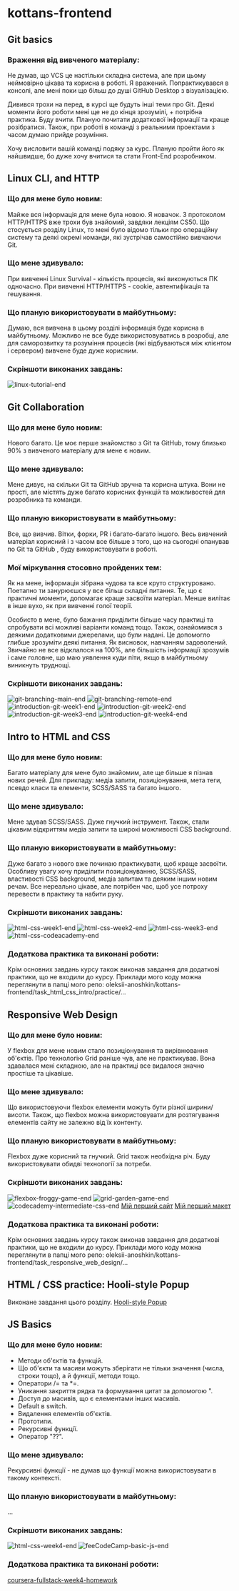 # kottans-frontend

<!-- -------------------------------------------------------------------------------------------------------------------- -->

## Git basics

### Враження від вивченого матеріалу:

Не думав, що VCS це настільки складна система, але при цьому неймовірно цікава та корисна в роботі. Я вражений. Попрактикувався в консолі, але мені поки що більш до душі GitHub Desktop з візуалізацією.

Дивився трохи на перед, в курсі ще будуть інші теми про Git. Деякі моменти його роботи мені ще не до кінця зрозумілі, + потрібна практика. Буду вчити. Планую почитати додаткової інформації та краще розібратися. Також, при роботі в команді з реальними проектами з часом думаю прийде розуміння.

Хочу висловити вашій команді подяку за курс. Планую пройти його як найшвидше, бо дуже хочу вчитися та стати Front-End розробником.

<!-- -------------------------------------------------------------------------------------------------------------------- -->

## Linux CLI, and HTTP

### Що для мене було новим:

Майже вся інформація для мене була новою. Я новачок. З протоколом HTTP/HTTPS вже трохи був знайомий, завдяки лекціям CS50. Що стосується розділу Linux, то мені було відомо тільки про операційну систему та деякі окремі команди, які зустрічав самостійно вивчаючи Git.

### Що мене здивувало:

При вивченні Linux Survival - кількість процесів, які виконуються ПК одночасно.
При вивченні HTTP/HTTPS - cookie, автентифікація та гешування.

### Що планую використовувати в майбутньому:

Думаю, вся вивчена в цьому розділі інформація буде корисна в майбутньому. Можливо не все буде використовуватись в розробці, але для саморозвитку та розуміння процесів (які відбуваються між клієнтом і сервером) вивчене буде дуже корисним.

### Скріншоти виконаних завдань:

![linux-tutorial-end](./task_linux_cli/linux-tutorial-end.png)

<!-- -------------------------------------------------------------------------------------------------------------------- -->

## Git Collaboration

### Що для мене було новим:

Нового багато. Це моє перше знайомство з Git та GitHub, тому близько 90% з вивченого матеріалу для мене є новим.

### Що мене здивувало:

Мене дивує, на скільки Git та GitHub зручна та корисна штука. Вони не прості, але містять дуже багато корисних функцій та можливостей для розробника та команди.

### Що планую використовувати в майбутньому:

Все, що вивчив. Вітки, форки, PR і багато-багато іншого. Весь вивчений матеріал корисний і з часом все більше з того, що на сьогодні опанував по Git та GitHub , буду використовувати в роботі.

### Мої міркування стосовно пройдених тем:

Як на мене, інформація зібрана чудова та все круто структуровано. Поетапно ти занурюєшся у все більш складні питання. Те, що є практичні моменти, допомагає краще засвоїти матеріал. Менше вилітає в інше вухо, як при вивченні голої теорії.

Особисто в мене, було бажання приділити більше часу практиці та спробувати всі можливі варіанти команд тощо. Також, ознайомився з деякими додатковими джерелами, що були надані. Це допомогло глибше зрозуміти деякі питання.
Як висновок, навчанням задоволений. Звичайно не все відклалося на 100%, але більшість інформації зрозумів і саме головне, що маю уявлення куди піти, якщо в майбутньому виникнуть труднощі.

### Скріншоти виконаних завдань:

![git-branching-main-end](./task_git_collaboration/git-branching-main-end.png)
![git-branching-remote-end](./task_git_collaboration/git-branching-remote-end.png)
![introduction-git-week1-end](./task_git_collaboration/introduction-git-week1-end.png)
![introduction-git-week2-end](./task_git_collaboration/introduction-git-week2-end.png)
![introduction-git-week3-end](./task_git_collaboration/introduction-git-week3-end.png)
![introduction-git-week4-end](./task_git_collaboration/introduction-git-week4-end.png)

<!-- -------------------------------------------------------------------------------------------------------------------- -->

## Intro to HTML and CSS

### Що для мене було новим:

Багато матеріалу для мене було знайомим, але ще більше я пізнав нових речей. Для прикладу: медіа запити, позиціонування, мета теги, псевдо класи та елементи, SCSS/SASS та багато іншого.

### Що мене здивувало:

Мене здував SCSS/SASS. Дуже гнучкий інструмент. Також, стали цікавим відкриттям медіа запити та широкі можливості CSS background.

### Що планую використовувати в майбутньому:

Дуже багато з нового вже починаю практикувати, щоб краще засвоїти. Особливу увагу хочу приділити позиціонуванню, SCSS/SASS, властивості CSS background, медіа запитам та деяким іншим новим речам. Все нереально цікаве, але потрібен час, щоб усе потроху перевести в практику та набити руку.

### Скріншоти виконаних завдань:

![html-css-week1-end](./task_html_css_intro/html-css-week1-end.png)
![html-css-week2-end](./task_html_css_intro/html-css-week2-end.png)
![html-css-week3-end](./task_html_css_intro/html-css-week3-end.png)
![html-css-codeacademy-end](./task_html_css_intro/html-css-codeacademy-end.png)

### Додаткова практика та виконані роботи:

Крім основних завдань курсу також виконав завдання для додаткові практики, що не входили до курсу. Приклади мого коду можна переглянути в папці мого репо: oleksii-anoshkin/kottans-frontend/task_html_css_intro/practice/...

<!-- -------------------------------------------------------------------------------------------------------------------- -->

## Responsive Web Design

### Що для мене було новим:

У flexbox для мене новим стало позиціонування та вирівнювання об'єктів. Про технологію Grid раніше чув, але не практикував. Вона здавалася мені складною, але на практиці все видалося значно простіше та цікавіше.

### Що мене здивувало:

Що використовуючи flexbox елементи можуть бути різної ширини/висоти. Також, що flexbox можна використовувати для розтягування елементів сайту не залежно від їх контенту.

### Що планую використовувати в майбутньому:

Flexbox дуже корисний та гнучкий. Grid також необхідна річ. Буду використовувати обидві технології за потреби.

### Скріншоти виконаних завдань:

![flexbox-froggy-game-end](./task_responsive_web_design/flexbox-froggy-game-end.png)
![grid-garden-game-end](./task_responsive_web_design/grid-garden-game-end.png)
![codecademy-intermediate-css-end](./task_responsive_web_design/codecademy-intermediate-css-end.png)
[Мій перший сайт](https://short-about-html.netlify.app "Що таке HTML?")
[Мій перший макет](https://britlex-lan9ua9e-school.netlify.app "Britlex Language School")

### Додаткова практика та виконані роботи:

Крім основних завдань курсу також виконав завдання для додаткові практики, що не входили до курсу. Приклади мого коду можна переглянути в папці мого репо: oleksii-anoshkin/kottans-frontend/task_responsive_web_design/...

<!-- -------------------------------------------------------------------------------------------------------------------- -->

## HTML / CSS practice: Hooli-style Popup

Виконане завдання цього розділу.
[Hooli-style Popup](https://html-css-popup.netlify.app "HTML CSS Popup Practise")

<!-- -------------------------------------------------------------------------------------------------------------------- -->

## JS Basics

### Що для мене було новим:

- Методи об'єктів та функцій.
- Що об'єкти та масиви можуть зберігати не тільки значення (числа, строки тощо), а й функції, методи тощо.
- Оператори /= та *=.
- Уникання закриття рядка та формування цитат за допомогою \".
- Доступ до масивів, що є елементами інших масивів.
- Default в switch.
- Видалення елементів об'єктів.
- Прототипи.
- Pекурсивні функції.
- Оператор "??".

### Що мене здивувало:

Pекурсивні функції - не думав що функції можна використовувати в такому контексті.

### Що планую використовувати в майбутньому:

...

### Скріншоти виконаних завдань:

![html-css-week4-end](./task_js_basics/html-css-week4-end.png)
![feeCodeCamp-basic-js-end](./task_js_basics/fcc-basic-js-end.png)

### Додаткова практика та виконані роботи:

[coursera-fullstack-week4-homework](https://github.com/oleksii-anoshkin/fullstack-course4/tree/master/assignments/assignment4/assignment4-solution-starter/harder "Week 4 homework")

<!-- -------------------------------------------------------------------------------------------------------------------- -->
